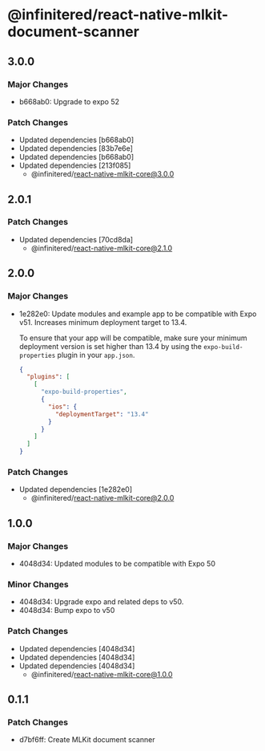 # @infinitered/react-native-mlkit-document-scanner

## 3.0.0

### Major Changes

- b668ab0: Upgrade to expo 52

### Patch Changes

- Updated dependencies [b668ab0]
- Updated dependencies [83b7e6e]
- Updated dependencies [b668ab0]
- Updated dependencies [213f085]
  - @infinitered/react-native-mlkit-core@3.0.0

## 2.0.1

### Patch Changes

- Updated dependencies [70cd8da]
  - @infinitered/react-native-mlkit-core@2.1.0

## 2.0.0

### Major Changes

- 1e282e0: Update modules and example app to be compatible with Expo v51. Increases minimum deployment target to 13.4.

  To ensure that your app will be compatible, make sure your minimum deployment version is set higher than 13.4 by
  using the `expo-build-properties` plugin in your `app.json`.

  ```json
  {
    "plugins": [
      [
        "expo-build-properties",
        {
          "ios": {
            "deploymentTarget": "13.4"
          }
        }
      ]
    ]
  }
  ```

### Patch Changes

- Updated dependencies [1e282e0]
  - @infinitered/react-native-mlkit-core@2.0.0

## 1.0.0

### Major Changes

- 4048d34: Updated modules to be compatible with Expo 50

### Minor Changes

- 4048d34: Upgrade expo and related deps to v50.
- 4048d34: Bump expo to v50

### Patch Changes

- Updated dependencies [4048d34]
- Updated dependencies [4048d34]
- Updated dependencies [4048d34]
  - @infinitered/react-native-mlkit-core@1.0.0

## 0.1.1

### Patch Changes

- d7bf6ff: Create MLKit document scanner
